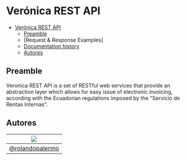 # Verónica REST API
<!-- TOC depthFrom:1 depthTo:2 withLinks:1 updateOnSave:1 orderedList:0 -->

- [Verónica REST API](#veronica-rest-api)
	- [Preamble](#preamble)
	- [Request & Response Examples]
	- [Documentation history](#documentation-history)
	- [Autores](#autores)

<!-- /TOC -->
## Preamble
Veronica REST API is a set of RESTful web services that provide an abstraction layer which allows for easy issue of electronic invoicing, according with the Ecuadorian regulations imposed by the "Servicio de Rentas Internas".

## Autores

| [![](https://avatars1.githubusercontent.com/u/11875482?v=4&s=80)](https://github.com/rolandopalermo) |
|-|
| [@rolandopalermo](https://github.com/rolandopalermo) |